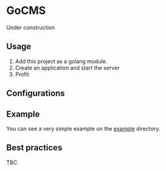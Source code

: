# GoCMS

Under construction

## Usage

1. Add this project as a golang module.
1. Create an application and start the server
1. Profit

## Configurations

## Example

You can see a very simple example on the [example](example/README.md) directory.

## Best practices

TBC